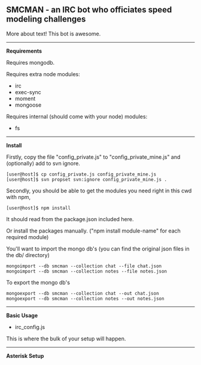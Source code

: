SMCMAN - an IRC bot who officiates speed modeling challenges
---

More about text! This bot is awesome.

---
**Requirements**

Requires mongodb.

Requires extra node modules:
- irc
- exec-sync
- moment
- mongoose

Requires internal (should come with your node) modules:
- fs

---
**Install**

Firstly, copy the file "config_private.js" to "config_private_mine.js" and (optionally) add to svn ignore.

    [user@host]$ cp config_private.js config_private_mine.js
    [user@host]$ svn propset svn:ignore config_private_mine.js .

Secondly, you should be able to get the modules you need right in this cwd with npm, 

    [user@host]$ npm install

It should read from the package.json included here.

Or install the packages manually. ("npm install module-name" for each required module)

You'll want to import the mongo db's (you can find the original json files in the db/ directory)

    mongoimport --db smcman --collection chat --file chat.json
    mongoimport --db smcman --collection notes --file notes.json


To export the mongo db's

    mongoexport --db smcman --collection chat --out chat.json
    mongoexport --db smcman --collection notes --out notes.json 

---
**Basic Usage**

- irc_config.js

This is where the bulk of your setup will happen. 

---
**Asterisk Setup**
